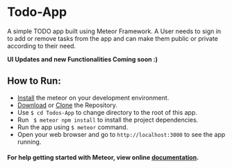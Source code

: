 # Todo-App
A simple TODO app built using Meteor Framework. A User needs to sign in to add or remove tasks from the app 
and can make them public or private according to their need.

 **UI Updates and new Functionalities Coming soon :)**

## How to Run:
* [Install](https://www.meteor.com/install) the meteor on your development environment.
* [Download](https://github.com/sagarchoudhary96/Todo-App/archive/master.zip) or [Clone](https://github.com/sagarchoudhary96/Todo-App.git) the Repository.
* Use `$ cd Todos-App` to change directory to the root of this app.
* Run ` $ meteor npm install` to install the project dependencies.
* Run the app using `$ meteor` command.
* Open your web browser and go to `http://localhost:3000` to see the app running.

#### For help getting started with Meteor, view online [documentation](http://docs.meteor.com/).

